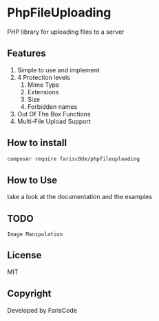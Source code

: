 # PhpFileUploading

PHP library for uploading files to a server

## Features

1. Simple to use and implement
2. 4 Protection levels
   1. Mime Type
   2. Extensions
   3. Size
   4. Forbidden names
3. Out Of The Box Functions
4. Multi-File Upload Support

## How to install

```bash
composer require farisc0de/phpfileuploading
```

## How to Use

take a look at the documentation and the examples

## TODO

```
Image Manipulation
```

## License

MIT

## Copyright

Developed by FarisCode
